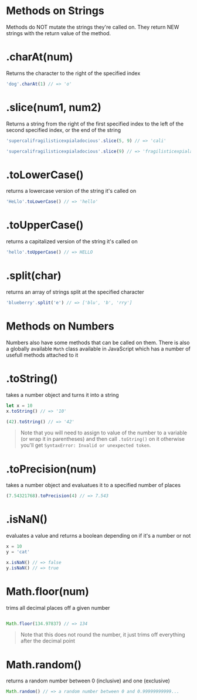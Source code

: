 # Methods on Strings

Methods do NOT mutate the strings they're called on. They return NEW strings with the return value of the method.

# .charAt(num)

Returns the character to the right of the specified index

```javascript
'dog'.charAt(1) // => 'o'
```

# .slice(num1, num2)

Returns a string from the right of the first specified index to the left of the second specified index, or the end of the string

```javascript
'supercalifragilisticexpialadocious'.slice(5, 9) // => 'cali'

'supercalifragilisticexpialadocious'.slice(9) // => 'fragilisticexpialadocious'
```

# .toLowerCase()

returns a lowercase version of the string it's called on

```javascript
'HeLlo'.toLowerCase() // => 'hello'
```

# .toUpperCase()

returns a capitalized version of the string it's called on

```javascript
'hello'.toUpperCase() // => HELLO
```


# .split(char)

returns an array of strings split at the specified character

```javascript
'blueberry'.split('e') // => ['blu', 'b', 'rry']
```
# Methods on Numbers

Numbers also have some methods that can be called on them.  There is also a globally available `Math` class available in JavaScript which has a number of usefull methods attached to it

# .toString()

takes a number object and turns it into a string

```javascript
let x = 10
x.toString() // => '10'

(42).toString() // => '42'
```

>Note that you will need to assign to value of the number to a variable (or wrap it in parentheses) and then call `.toString()` on it otherwise you'll get `SyntaxError: Invalid or unexpected token`.

# .toPrecision(num)

takes a number object and evaluatues it to a specified number of places

```javascript
(7.54321768).toPrecision(4) // => 7.543
```

# .isNaN()

evaluates a value and returns a boolean depending on if it's a number or not

```javascript
x = 10
y = 'cat'

x.isNaN() // => false
y.isNaN() // => true

```

# Math.floor(num)

trims all decimal places off a given number

```javascript

Math.floor(134.97837) // => 134

```

>Note that this does not round the number, it just trims off everything after the decimal point

# Math.random()

returns a random number between 0 (inclusive) and one (exclusive)

```javascript
Math.random() // => a random number between 0 and 0.99999999999...

```